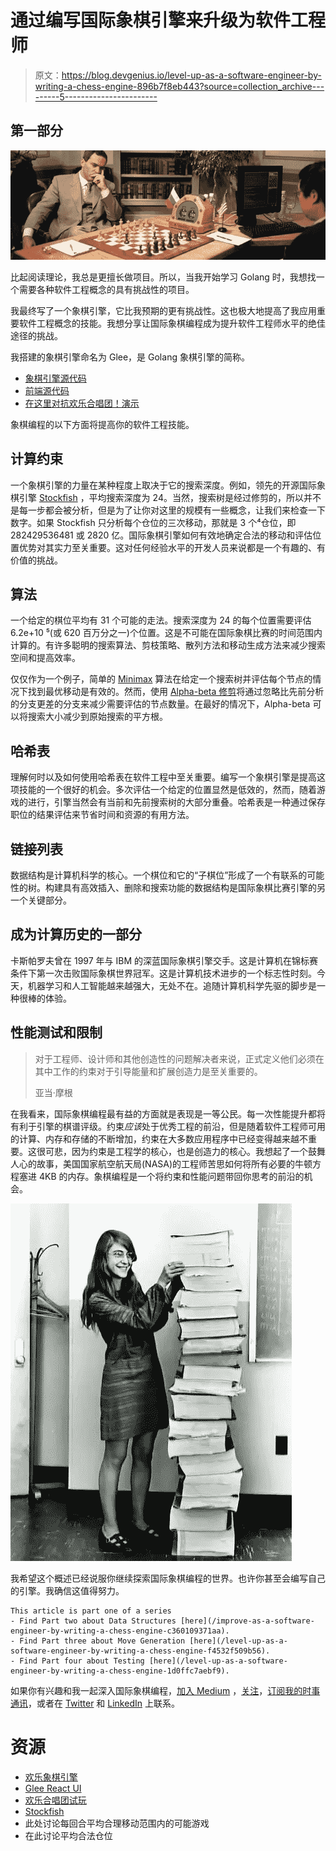 # 通过编写国际象棋引擎来升级为软件工程师

> 原文：<https://blog.devgenius.io/level-up-as-a-software-engineer-by-writing-a-chess-engine-896b7f8eb443?source=collection_archive---------5----------------------->

## 第一部分

![](img/55e0180ea4e4813ef54e207be3ad7126.png)

比起阅读理论，我总是更擅长做项目。所以，当我开始学习 Golang 时，我想找一个需要各种软件工程概念的具有挑战性的项目。

我最终写了一个象棋引擎，它比我预期的更有挑战性。这也极大地提高了我应用重要软件工程概念的技能。我想分享让国际象棋编程成为提升软件工程师水平的绝佳途径的挑战。

我搭建的象棋引擎命名为 Glee，是 Golang 象棋引擎的简称。

*   [象棋引擎源代码](https://github.com/tonyOreglia/glee)
*   [前端源代码](https://github.com/tonyOreglia/personal-website/tree/master/src/ChessGame)
*   [在这里对抗欢乐合唱团！演示](https://tonycodes.com/chess)

象棋编程的以下方面将提高你的软件工程技能。

## 计算约束

一个象棋引擎的力量在某种程度上取决于它的搜索深度。例如，领先的开源国际象棋引擎 [Stockfish](https://stockfishchess.org/) ，平均搜索深度为 24。当然，搜索树是经过修剪的，所以并不是每一步都会被分析，但是为了让你对这里的规模有一些概念，让我们来检查一下数字。如果 Stockfish 只分析每个仓位的三次移动，那就是 3 个⁴仓位，即 282429536481 或 2820 亿。国际象棋引擎如何有效地确定合法的移动和评估位置优势对其实力至关重要。这对任何经验水平的开发人员来说都是一个有趣的、有价值的挑战。

## **算法**

一个给定的棋位平均有 31 个可能的走法。搜索深度为 24 的每个位置需要评估 6.2e+10 ⁵(或 620 百万分之一)个位置。这是不可能在国际象棋比赛的时间范围内计算的。有许多聪明的搜索算法、剪枝策略、散列方法和移动生成方法来减少搜索空间和提高效率。

仅仅作为一个例子，简单的 [Minimax](https://en.wikipedia.org/wiki/Minimax) 算法在给定一个搜索树并评估每个节点的情况下找到最优移动是有效的。然而，使用 [Alpha-beta 修剪](https://en.wikipedia.org/wiki/Alpha%E2%80%93beta_pruning)将通过忽略比先前分析的分支更差的分支来减少需要评估的节点数量。在最好的情况下，Alpha-beta 可以将搜索大小减少到原始搜索的平方根。

## 哈希表

理解何时以及如何使用哈希表在软件工程中至关重要。编写一个象棋引擎是提高这项技能的一个很好的机会。多次评估一个给定的位置显然是低效的，然而，随着游戏的进行，引擎当然会有当前和先前搜索树的大部分重叠。哈希表是一种通过保存职位的结果评估来节省时间和资源的有用方法。

## 链接列表

数据结构是计算机科学的核心。一个棋位和它的“子棋位”形成了一个有联系的可能性的树。构建具有高效插入、删除和搜索功能的数据结构是国际象棋比赛引擎的另一个关键部分。

## 成为计算历史的一部分

卡斯帕罗夫曾在 1997 年与 IBM 的深蓝国际象棋引擎交手。这是计算机在锦标赛条件下第一次击败国际象棋世界冠军。这是计算机技术进步的一个标志性时刻。今天，机器学习和人工智能越来越强大，无处不在。追随计算机科学先驱的脚步是一种很棒的体验。

## 性能测试和限制

> 对于工程师、设计师和其他创造性的问题解决者来说，正式定义他们必须在其中工作的约束对于引导能量和扩展创造力是至关重要的。
> 
> 亚当·摩根

在我看来，国际象棋编程最有益的方面就是表现是一等公民。每一次性能提升都将有利于引擎的棋谱评级。约束*应该*处于优秀工程的前沿，但是随着软件工程师可用的计算、内存和存储的不断增加，约束在大多数应用程序中已经变得越来越不重要。这很可悲，因为约束是工程学的核心，也是创造力的核心。我想起了一个鼓舞人心的故事，美国国家航空航天局(NASA)的工程师苦思如何将所有必要的牛顿方程塞进 4KB 的内存。象棋编程是一个将约束和性能问题带回你思考的前沿的机会。

![](img/76ba3f057f8da14a66d059b2e4025426.png)

我希望这个概述已经说服你继续探索国际象棋编程的世界。也许你甚至会编写自己的引擎。我确信这值得努力。

```
This article is part one of a series
- Find Part two about Data Structures [here](/improve-as-a-software-engineer-by-writing-a-chess-engine-c360109371aa).
- Find Part three about Move Generation [here](/level-up-as-a-software-engineer-by-writing-a-chess-engine-f4532f509b56).
- Find Part four about Testing [here](/level-up-as-a-software-engineer-by-writing-a-chess-engine-1d0ffc7aebf9).
```

如果你有兴趣和我一起深入国际象棋编程，[加入 Medium](https://tony-oreglia.medium.com/membership) ，[关注](https://tony-oreglia.medium.com/)，[订阅我的时事通讯](https://tony-oreglia.medium.com/subscribe)，或者在 [Twitter](https://twitter.com/tony_oreglia) 和 [LinkedIn](https://www.linkedin.com/in/tony-oreglia/) 上联系。

# 资源

*   [欢乐象棋引擎](https://github.com/tonyOreglia/glee)
*   [Glee React UI](https://github.com/tonyOreglia/personal-website/tree/master/src/ChessGame)
*   [欢乐合唱团试玩](https://tonycodes.com/chess)
*   [Stockfish](https://stockfishchess.org/)
*   此处讨论每回合平均合理移动范围内的可能游戏
*   在此讨论平均合法仓位